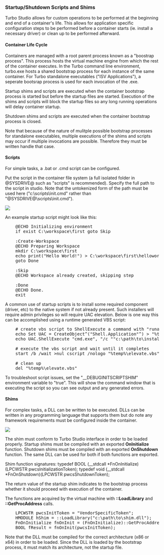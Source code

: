 ### Startup/Shutdown Scripts and Shims

Turbo Studio allows for custom operations to be performed at the beginning and end of a container's life. This allows for application specific configuration steps to be performed before a container starts (ie. install a necessary driver) or clean up to be performed afterward.

#### Container Life Cycle

Containers are managed with a root parent process known as a "boostrap process". This process hosts the virtual machine engine from which the rest of the container executes. In the Turbo command line environment, turbo.exe hosts a shared bootstrap process for each instance of the same container. For Turbo standalone executables ("ISV Applications"), a seperate bootsrap process is used for each invocation of the .exe.

Startup shims and scripts are executed when the container bootstrap process is started but before the startup files are started. Execution of the shims and scripts will block the startup files so any long running operations will delay container startup.

Shutdown shims and scripts are executed when the container bootstrap process is closed. 

Note that because of the nature of mulitple possible bootstrap processes for standalone executables, multiple executions of the shims and scripts may occur if multiple invocations are possible. Therefore they must be written handle that case.

#### Scripts

For simple tasks, a .bat or .cmd script can be configured. 

Put the script in the container file system (a full isolated folder in @SYSDRIVE@ such as "scripts" is recommended). Specify the full path to the script in studio. Note that the untokenized form of the path must be used here ("c:\scripts\init.cmd" rather than "@SYSDRIVE@\scripts\init.cmd").

![](/docs/building/working_with_turbo_studio/SCRIPT1.png)

An example startup script might look like this:
<pre>
    @ECHO Initializing environment
    if exist C:\workspace\first goto Skip
    
    :Create-Workspace
    @ECHO Preparing Workspace
    mkdir C:\workspace\first
    echo print("Hello World!") > C:\workspace\first\helloworld.py
    goto Done
    
    :Skip
    @ECHO Workspace already created, skipping step
    
    :Done
    @ECHO Done.    
    exit
</pre>

A common use of startup scripts is to install some required component (driver, etc) to the native system if not already present. Such installers will require admin privileges so will require UAC elevation. Below is one way this can be accomplished using a runtime generated VBS script:
<pre>
    # create vbs script to ShellExecute a command with "runas" verb to show the UAC prompt if required
    echo Set UAC = CreateObject^("Shell.Application"^) > "%temp%\elevate.vbs"
    echo UAC.ShellExecute "cmd.exe", "/c ""c:\path\to\installer.exe", "", "runas", 1 >> "%temp%\elevate.vbs"
    
    # execute the vbs script and wait until it completes
    start /b /wait >nul cscript /nologo "%temp%\elevate.vbs" 2>&1
    
    # clean up
    del "%temp%\elevate.vbs"
</pre> 

To troubleshoot script issues, set the "__DEBUGINITSCRIPTSHIM" environment variable to "true". This will show the command window that is executing the script so you can see output and any generated errors.

#### Shims
For complex tasks, a DLL can be written to be executed. DLLs can be written in any programming language that supports them but do note any framework requirements must be configured inside the container. 

![](/docs/building/working_with_turbo_studio/SHIM1.png)

The shim must conform to Turbo Studio interface in order to be loaded properly. Startup shims must be compiled with an exported <b>OnInitialize</b> function. Shutdown shims must be compiled with an exported <b>OnShutdown</b> function. The same DLL can be used for both if both functions are exported.

Shim function signatures:
typedef BOOL (__stdcall *FnOnInitialize) (LPCWSTR pwcsInitializationToken);
typedef void (__stdcall *FnOnShutdown)(LPCWSTR pwcsShutdownToken);

The return value of the startup shim indicates to the bootstrap process whether it should proceed with execution of the container.

The functions are acquired by the virtual machine with <b>::LoadLibrary</b> and <b>::GetProcAddress</b> calls. 

<pre>
    LPCWSTR pwcsInitToken = "VendorSpecificToken";
    HMODULE hShim = ::LoadLibrary("c:\path\to\shim.dll");
    FnOnInitialize fnOnInit = (FnOnInitialize)::GetProcAddress(hShim, "OnInitialize");
    BOOL fResult = fnOnInit(pwcsInitToken);
</pre>

Note that the DLL must be compiled for the correct architecture (x86 or x64) in order to be loaded. Since the DLL is loaded by the bootstrap process, it must match its architecture, not the startup file.
